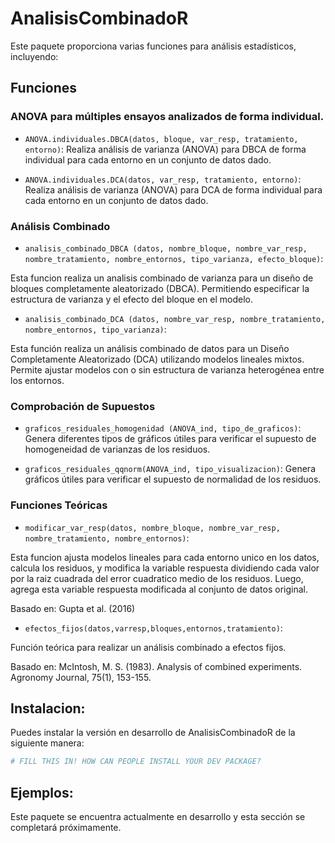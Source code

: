 
<!-- README.md is generated from README.Rmd. Please edit that file -->

# AnalisisCombinadoR

<!-- badges: start -->
<!-- badges: end -->

Este paquete proporciona varias funciones para análisis estadísticos,
incluyendo:

## Funciones

### ANOVA para múltiples ensayos analizados de forma individual.

- `ANOVA.individuales.DBCA(datos, bloque, var_resp, tratamiento, entorno)`:
  Realiza análisis de varianza (ANOVA) para DBCA de forma individual
  para cada entorno en un conjunto de datos dado.

- `ANOVA.individuales.DCA(datos, var_resp, tratamiento, entorno)`:
  Realiza análisis de varianza (ANOVA) para DCA de forma individual para
  cada entorno en un conjunto de datos dado.

### Análisis Combinado

- `analisis_combinado_DBCA (datos, nombre_bloque, nombre_var_resp, nombre_tratamiento, nombre_entornos, tipo_varianza, efecto_bloque)`:

Esta funcion realiza un analisis combinado de varianza para un diseño de
bloques completamente aleatorizado (DBCA). Permitiendo especificar la
estructura de varianza y el efecto del bloque en el modelo.

- `analisis_combinado_DCA (datos, nombre_var_resp, nombre_tratamiento, nombre_entornos, tipo_varianza)`:

Esta función realiza un análisis combinado de datos para un Diseño
Completamente Aleatorizado (DCA) utilizando modelos lineales mixtos.
Permite ajustar modelos con o sin estructura de varianza heterogénea
entre los entornos.

### Comprobación de Supuestos

- `graficos_residuales_homogenidad (ANOVA_ind, tipo_de_graficos)`:
  Genera diferentes tipos de gráficos útiles para verificar el supuesto
  de homogeneidad de varianzas de los residuos.

- `graficos_residuales_qqnorm(ANOVA_ind, tipo_visualizacion)`: Genera
  gráficos útiles para verificar el supuesto de normalidad de los
  residuos.

### Funciones Teóricas

- `modificar_var_resp(datos, nombre_bloque, nombre_var_resp, nombre_tratamiento, nombre_entornos)`:

Esta funcion ajusta modelos lineales para cada entorno unico en los
datos, calcula los residuos, y modifica la variable respuesta dividiendo
cada valor por la raiz cuadrada del error cuadratico medio de los
residuos. Luego, agrega esta variable respuesta modificada al conjunto
de datos original.

Basado en: Gupta et al. (2016)

- `efectos_fijos(datos,varresp,bloques,entornos,tratamiento)`:

Función teórica para realizar un análisis combinado a efectos fijos.

Basado en: McIntosh, M. S. (1983). Analysis of combined experiments.
Agronomy Journal, 75(1), 153-155.

## Instalacion:

Puedes instalar la versión en desarrollo de AnalisisCombinadoR de la
siguiente manera:

``` r
# FILL THIS IN! HOW CAN PEOPLE INSTALL YOUR DEV PACKAGE?
```

## Ejemplos:

Este paquete se encuentra actualmente en desarrollo y esta sección se
completará próximamente.
